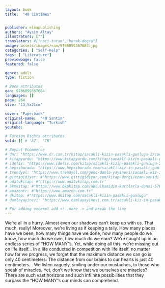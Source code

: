 ```yaml
---
layout: book
title:  "40 Cintimes"


publisher: elmapublishing
authors: "Aysim Altay"
illustrators: [""]
translators: #["naci-turan","burak-dogru"]
image: assets/images/ean/9786059367684.jpg
categories: [ "Self-Help" ]
tags: [ "Literature"]
previewpage: false
featured: false

genre: adult
type: fiction

# Book attributes
ean: 9786059367684
languages: []
page: 264
size: "13,5x21cm"

cover: "Paperback"
original-name:  "40 Santim"
original-language: "Turkish"
youtube:

# Foreign Rights attributes
sold: [] # 'AZ', 'TR'

# Buyout Ecommerce
# dnr: "https://www.dr.com.tr/kitap/sacakli-kizin-pasakli-gunlugu-2/cocuk-ve-genclik/genclik-10-yas/roman-oyku/urunno=0001893059001"
# kitapyurdu: "https://www.kitapyurdu.com/kitap/sacakli-kizin-pasakli-gunlugu-2-/560122.html&filter_name=Sa%C3%A7akl%C4%B1+K%C4%B1z%27%C4%B1n+Pasakl%C4%B1+G%C3%BCnl%C3%BC%C4%9F%C3%BC+2"
# idefix: "https://www.idefix.com/kitap/sacakli-kizin-pasakli-gunlugu-2/cocuk-ve-genclik/genclik-10-yas/roman-oyku/urunno=0001893059001"
# hepsiburada: "https://www.hepsiburada.com/sacakli-kiz-in-pasakli-gunlugu-2-damla-yayinevi-p-HBV000012ER86"
# trendyol: "https://www.trendyol.com/genc-damla-yayinevi/sacakli-kiz-in-pasakli-gunlugu-2-p-54825777"
# gittigidiyor: #"https://www.gittigidiyor.com/kitap-dergi/ezan-sehidi-adnan-menderes_pdp_732728793"
# odatvkitap: #"https://www.odatvkitap.com.tr"
# bkmkitap: #"https://www.bkmkitap.com/abdulhamidin-kurtlarla-dansi-578226"
# amazontr: #"https://www.amazon.com.tr"
# dkitap: #"https://www.dkitap.com/sacakli-kizin-pasakli-gunlugu"
# damlayayinevi: "https://www.damlayayinevi.com.tr/sacakli-kiz-in-pasakli-gunlugu-2-bu-iste-bi-terslik-var"

# For adding excerpt add <!--more--> and break the line
---
```

We’re all in a hurry. Almost even our shadows
can’t keep up with us. That much, really! Moreover,
we’re living as if keeping a tally. How many places
have we been, how many things have we done,
how many people do we know, how much do we
own, how much do we earn? We’re caught up in
an endless series of “HOW MANY”s. Yet, while
doing all this, we’re missing out on life itself...
In a life conducted in competition with life itself,
no matter how far we progress, we forget that the
maximum distance we can go is only 40 centimeters: The distance from our brains to our hearts is
just 40 centimeters...
We listen vaguely, smiling under our mustaches, to
those who speak of miracles. Yet, don’t we know
that we ourselves are miracles? There are such
vast horizons and such infi nite possibilities that
they surpass the “HOW MANY”s our minds can
comprehend.
<!--more--> 

